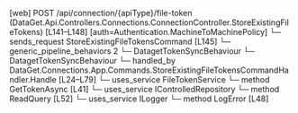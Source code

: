 [web] POST /api/connection/{apiType}/file-token  (DataGet.Api.Controllers.Connections.ConnectionController.StoreExistingFileTokens)  [L141–L148] [auth=Authentication.MachineToMachinePolicy]
  └─ sends_request StoreExistingFileTokensCommand [L145]
    └─ generic_pipeline_behaviors 2
      └─ DatagetTokenSyncBehaviour
      └─ DatagetTokenSyncBehaviour
    └─ handled_by DataGet.Connections.App.Commands.StoreExistingFileTokensCommandHandler.Handle [L24–L79]
      └─ uses_service FileTokenService
        └─ method GetTokenAsync [L41]
      └─ uses_service IControlledRepository<FileToken>
        └─ method ReadQuery [L52]
      └─ uses_service ILogger<StoreExistingFileTokensCommandHandler>
        └─ method LogError [L48]

